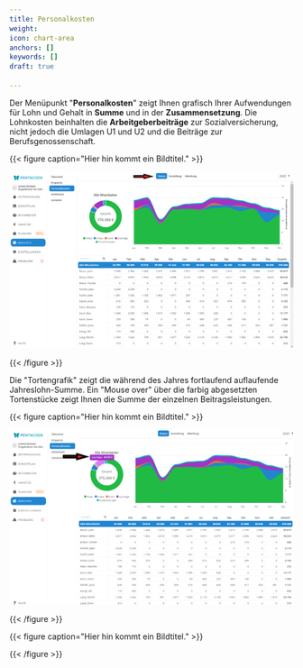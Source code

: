 ```yaml
---
title: Personalkosten
weight: 
icon: chart-area
anchors: []
keywords: []
draft: true

---
```

Der Menüpunkt "**Personalkosten**" zeigt Ihnen grafisch Ihrer Aufwendungen für Lohn und Gehalt in **Summe** und in der **Zusammensetzung**. Die Lohnkosten beinhalten die **Arbeitgeberbeiträge** zur Sozialversicherung, nicht jedoch die Umlagen U1 und U2 und die Beiträge zur Berufsgenossenschaft.

{{< figure caption="Hier hin kommt ein Bildtitel." >}}

![](/uploads/personalkosten4.png)

{{< /figure >}}

Die "Tortengrafik" zeigt die während des Jahres fortlaufend auflaufende Jahreslohn-Summe. Ein "Mouse over" über die farbig abgesetzten Tortenstücke zeigt Ihnen die Summe der einzelnen Beitragsleistungen.

{{< figure caption="Hier hin kommt ein Bildtitel." >}}

![](/uploads/personalkosten2.png)

{{< /figure >}}

{{< figure caption="Hier hin kommt ein Bildtitel." >}}

{{< /figure >}}